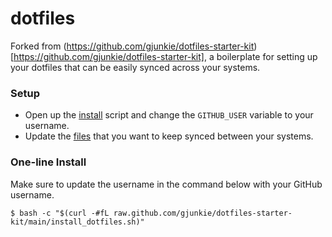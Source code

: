# dotfiles

Forked from (https://github.com/gjunkie/dotfiles-starter-kit)[https://github.com/gjunkie/dotfiles-starter-kit], a boilerplate for setting up your dotfiles that can be easily synced across your systems.

### Setup

- Open up the [install](https://github.com/gjunkie/dotfiles-starter-kit/blob/main/install_dotfiles.sh) script and change the `GITHUB_USER` variable to your username.
- Update the [files](https://github.com/gjunkie/dotfiles-starter-kit/blob/main/opt/files) that you want to keep synced between your systems.

### One-line Install

Make sure to update the username in the command below with your GitHub username.

```
$ bash -c "$(curl -#fL raw.github.com/gjunkie/dotfiles-starter-kit/main/install_dotfiles.sh)"
```
